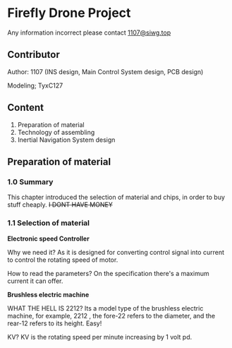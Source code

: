 # Firefly Drone Project

Any information incorrect please contact [1107@siwg.top](mailto:1107@siwg.top)

## Contributor

Author: 1107 (INS design, Main Control System design, PCB design)

Modeling; TyxC127

## Content

1. Preparation of material
2. Technology of assembling
3. Inertial Navigation System design

## Preparation of material

### 1.0  Summary

This chapter introduced the selection of material and chips, in order to buy stuff cheaply. ~~I DONT HAVE MONEY~~

### 1.1 Selection of material

**Electronic speed Controller**

Why we need it? As it is designed for converting control signal into current to control the rotating speed of motor.

How to read the parameters? On the specification there's a maximum current it can offer.

**Brushless electric machine**

WHAT THE HELL IS 2212? Its a model type of the brushless electric machine, for example, 2212 , the fore-22 refers to the diameter, and the rear-12 refers to its height. Easy!

KV? KV is the rotating speed per minute increasing by 1 volt pd.

